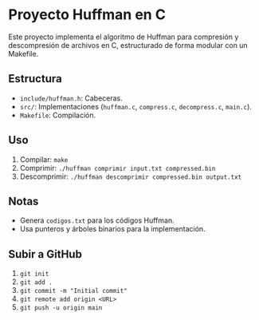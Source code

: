 # Proyecto Huffman en C

Este proyecto implementa el algoritmo de Huffman para compresión y descompresión de archivos en C, estructurado de forma modular con un Makefile.

## Estructura
- `include/huffman.h`: Cabeceras.
- `src/`: Implementaciones (`huffman.c`, `compress.c`, `decompress.c`, `main.c`).
- `Makefile`: Compilación.

## Uso
1. Compilar: `make`
2. Comprimir: `./huffman comprimir input.txt compressed.bin`
3. Descomprimir: `./huffman descomprimir compressed.bin output.txt`

## Notas
- Genera `codigos.txt` para los códigos Huffman.
- Usa punteros y árboles binarios para la implementación.

## Subir a GitHub
1. `git init`
2. `git add .`
3. `git commit -m "Initial commit"`
4. `git remote add origin <URL>`
5. `git push -u origin main`
